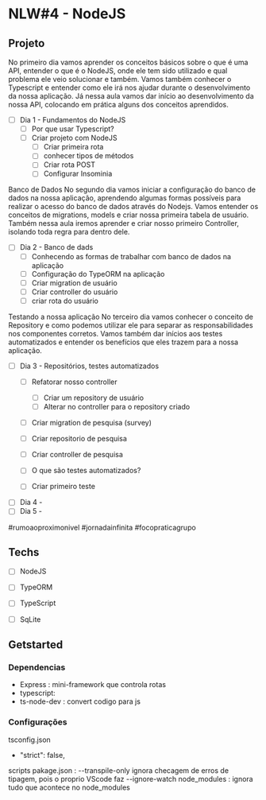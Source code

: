 # NLW#4 - NodeJS

## Projeto

No primeiro dia vamos aprender os conceitos básicos sobre o que é uma API, entender o que é o NodeJS, onde ele tem sido utilizado e qual problema ele veio solucionar e também. Vamos também conhecer o Typescript e entender como ele irá nos ajudar durante o desenvolvimento da nossa aplicação. Já nessa aula vamos dar início ao desenvolvimento da nossa API, colocando em prática alguns dos conceitos aprendidos.

* [ ] Dia 1 - Fundamentos do NodeJS
  * [ ] Por que usar Typescript?
  * [ ] Criar projeto com NodeJS
    * [ ] Criar primeira rota
    * [ ] conhecer tipos de métodos
    * [ ] Criar rota POST
    * [ ] Configurar Insominia

Banco de Dados
No segundo dia vamos iniciar a configuração do banco de dados na nossa aplicação, aprendendo algumas formas possíveis para realizar o acesso do banco de dados através do Nodejs. Vamos entender os conceitos de migrations, models e criar nossa primeira tabela de usuário. Também nessa aula iremos aprender e criar nosso primeiro Controller, isolando toda regra para dentro dele.

* [ ] Dia 2 - Banco de dads
    * [ ] Conhecendo as formas de trabalhar com banco de dados na aplicação
    * [ ] Configuração do TypeORM na aplicação
    * [ ] Criar migration de usuário
    * [ ] Criar controller do usuário
    * [ ] criar rota do usuário
  
Testando a nossa aplicação
No terceiro dia vamos conhecer o conceito de Repository e como podemos utilizar ele para separar as responsabilidades nos componentes corretos. Vamos também dar inícios aos testes automatizados e entender os benefícios que eles trazem para a nossa aplicação.

* [ ] Dia 3 - Repositórios, testes automatizados
  * [ ] Refatorar nosso controller
    * [ ] Criar um repository de usuário
    * [ ] Alterar no controller para o repository criado
  * [ ] Criar migration de pesquisa (survey)
  * [ ] Criar repositorio de pesquisa
  * [ ] Criar controller de pesquisa
  * [ ] O que são testes automatizados?
  * [ ] Criar primeiro teste

 
* [ ] Dia 4 -
* [ ] Dia 5 -
 
 #rumoaoproximonivel #jornadainfinita #focopraticagrupo

## Techs
* [ ] NodeJS
* [ ] TypeORM
* [ ] TypeScript
* [ ] SqLite


## Getstarted
### Dependencias

- Express : mini-framework que controla rotas
- typescript: 
- ts-node-dev : convert codigo para js

### Configurações
tsconfig.json
- "strict": false,

scripts pakage.json : 
--transpile-only ignora checagem de erros de tipagem, pois o proprio VScode faz 
--ignore-watch node_modules : ignora tudo que acontece no node_modules
